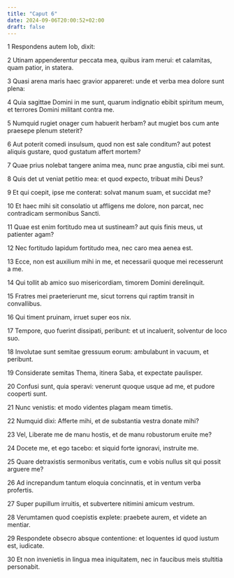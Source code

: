 ```yaml
---
title: "Caput 6"
date: 2024-09-06T20:00:52+02:00
draft: false
---
```



1 Respondens autem Iob, dixit:

2 Utinam appenderentur peccata mea, quibus iram merui: et calamitas, quam patior, in statera.

3 Quasi arena maris haec gravior appareret: unde et verba mea dolore sunt plena:

4 Quia sagittae Domini in me sunt, quarum indignatio ebibit spiritum meum, et terrores Domini militant contra me.

5 Numquid rugiet onager cum habuerit herbam? aut mugiet bos cum ante praesepe plenum steterit?

6 Aut poterit comedi insulsum, quod non est sale conditum? aut potest aliquis gustare, quod gustatum affert mortem?

7 Quae prius nolebat tangere anima mea, nunc prae angustia, cibi mei sunt.

8 Quis det ut veniat petitio mea: et quod expecto, tribuat mihi Deus?

9 Et qui coepit, ipse me conterat: solvat manum suam, et succidat me?

10 Et haec mihi sit consolatio ut affligens me dolore, non parcat, nec contradicam sermonibus Sancti.

11 Quae est enim fortitudo mea ut sustineam? aut quis finis meus, ut patienter agam?

12 Nec fortitudo lapidum fortitudo mea, nec caro mea aenea est.

13 Ecce, non est auxilium mihi in me, et necessarii quoque mei recesserunt a me.

14 Qui tollit ab amico suo misericordiam, timorem Domini derelinquit.

15 Fratres mei praeterierunt me, sicut torrens qui raptim transit in convallibus.

16 Qui timent pruinam, irruet super eos nix.

17 Tempore, quo fuerint dissipati, peribunt: et ut incaluerit, solventur de loco suo.

18 Involutae sunt semitae gressuum eorum: ambulabunt in vacuum, et peribunt.

19 Considerate semitas Thema, itinera Saba, et expectate paulisper.

20 Confusi sunt, quia speravi: venerunt quoque usque ad me, et pudore cooperti sunt.

21 Nunc venistis: et modo videntes plagam meam timetis.

22 Numquid dixi: Afferte mihi, et de substantia vestra donate mihi?

23 Vel, Liberate me de manu hostis, et de manu robustorum eruite me?

24 Docete me, et ego tacebo: et siquid forte ignoravi, instruite me.

25 Quare detraxistis sermonibus veritatis, cum e vobis nullus sit qui possit arguere me?

26 Ad increpandum tantum eloquia concinnatis, et in ventum verba profertis.

27 Super pupillum irruitis, et subvertere nitimini amicum vestrum.

28 Verumtamen quod coepistis explete: praebete aurem, et videte an mentiar.

29 Respondete obsecro absque contentione: et loquentes id quod iustum est, iudicate.

30 Et non invenietis in lingua mea iniquitatem, nec in faucibus meis stultitia personabit.

